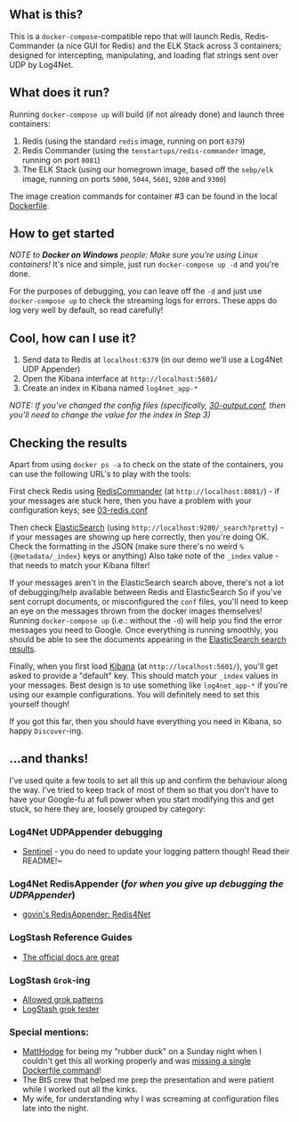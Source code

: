 ## What is this?

This is a `docker-compose`-compatible repo that will launch Redis, Redis-Commander (a nice GUI for Redis) and the ELK Stack across 3 containers; 
designed for intercepting, manipulating, and loading flat strings sent over UDP by Log4Net.

## What does it run?

Running `docker-compose up` will build (if not already done) and launch three containers:

1. Redis (using the standard `redis` image, running on port `6379`)
2. Redis Commander (using the `tenstartups/redis-commander` image, running on port `8081`)
3. The ELK Stack (using our homegrown image, based off the `sebp/elk` image, running on ports `5000`, `5044`, `5601`, `9200` and `9300`)

The image creation commands for container #3 can be found in the local [Dockerfile](Dockerfile).

## How to get started

*NOTE to **Docker on Windows** people: Make sure you're using Linux containers!*
It's nice and simple, just run `docker-compose up -d` and you're done.

For the purposes of debugging, you can leave off the `-d` and just use `docker-compose up` to check the streaming logs for errors. 
These apps do log very well by default, so read carefully!

## Cool, how can I use it?

1. Send data to Redis at `localhost:6379` (in our demo we'll use a Log4Net UDP Appender)
2. Open the Kibana interface at `http://localhost:5601/`
3. Create an index in Kibana named `log4net_app-*`

*NOTE: If you've changed the config files (specifically, [30-output.conf](configs/30-output.conf), then you'll need to change the value for the index in Step 3)*

## Checking the results

Apart from using `docker ps -a` to check on the state of the containers, you can use the following URL's to play with the tools:

First check Redis using [RedisCommander](http://localhost:8081/) (at `http://localhost:8081/`) - 
if your messages are stuck here, then you have a problem with your configuration keys; see [03-redis.conf](configs/03-redis.conf)

Then check [ElasticSearch](http://localhost:9200/_search?pretty) (using `http://localhost:9200/_search?pretty`) - if your messages are showing up here correctly, then you're doing OK. 
Check the formatting in the JSON (make sure there's no weird `%{@metadata/_index}` keys or anything)
Also take note of the `_index` value - that needs to match your Kibana filter!

If your messages aren't in the ElasticSearch search above, there's not a lot of debugging/help available between Redis and ElasticSearch
So if you've sent corrupt documents, or misconfigured the `conf` files, you'll need to keep an eye on the messages thrown from the docker images themselves!
Running `docker-compose up` (i.e.: without the `-d`) will help you find the error messages you need to Google.
Once everything is running smoothly, you should be able to see the documents appearing in the [ElasticSearch search results](http://localhost:9200/_search?pretty).

Finally, when you first load [Kibana](http://localhost:5601/) (at `http://localhost:5601/`), you'll get asked to provide a "default" key. This should match your `_index` values in your messages.
Best design is to use something like `log4net_app-*` if you're using our example configurations.
You will definitely need to set this yourself though!

If you got this far, then you should have everything you need in Kibana, so happy `Discover`-ing. 
 
## ...and thanks!

I've used quite a few tools to set all this up and confirm the behaviour along the way. 
I've tried to keep track of most of them so that you don't have to have your Google-fu at full power when you start modifying this and get stuck, so here they are, loosely grouped by category:

### Log4Net UDPAppender debugging
* [Sentinel](https://sentinel.codeplex.com/) - you do need to update your logging pattern though! Read their README!~

### Log4Net RedisAppender (*for when you give up debugging the UDPAppender*)
* [govin's RedisAppender: Redis4Net](https://github.com/govin/redis4net/)

### LogStash Reference Guides
* [The official docs are great](https://www.elastic.co/guide/en/logstash/current/index.html)

### LogStash `Grok`-ing 
* [Allowed grok patterns](https://github.com/logstash-plugins/logstash-patterns-core/blob/master/patterns/grok-patterns)
* [LogStash grok tester](http://grokconstructor.appspot.com/do/match)

### Special mentions:
* [MattHodge](https://twitter.com/matthodge) for being my "rubber duck" on a Sunday night when I couldn't get this all working properly and was [missing a single Dockerfile command](Dockerfile#L8)!
* The BtS crew that helped me prep the presentation and were patient while I worked out all the kinks.
* My wife, for understanding why I was screaming at configuration files late into the night.